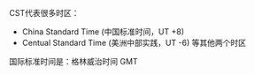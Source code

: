CST代表很多时区：
- China Standard Time (中国标准时间，UT +8)
- Centual Standard Time (美洲中部实践，UT -6)
等其他两个时区


国际标准时间是：格林威治时间 GMT
